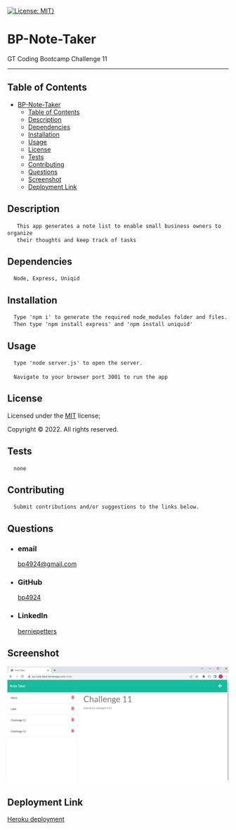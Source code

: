 [![License: MIT}](https://img.shields.io/static/v1?label=License&message=MIT&color=yellow)](https://choosealicense.com/licenses/mit/)

# BP-Note-Taker

GT Coding Bootcamp Challenge 11

---

## Table of Contents

- [BP-Note-Taker](#bp-note-taker)
  - [Table of Contents](#table-of-contents)
  - [Description](#description)
  - [Dependencies](#dependencies)
  - [Installation](#installation)
  - [Usage](#usage)
  - [License](#license)
  - [Tests](#tests)
  - [Contributing](#contributing)
  - [Questions](#questions)
  - [Screenshot](#screenshot)
  - [Deployment Link](#deployment-link)

## Description

       This app generates a note list to enable small business owners to organize
       their thoughts and keep track of tasks

## Dependencies

      Node, Express, Uniqid

## Installation

      Type 'npm i' to generate the required node_modules folder and files.
      Then type 'npm install express' and 'npm install uniquid'

## Usage

      type 'node server.js' to open the server.

      Navigate to your browser port 3001 to run the app

## License

Licensed under the [MIT](https://choosealicense.com/licenses/mit/) license;

Copyright © 2022. All rights reserved.

## Tests

      none

## Contributing

      Submit contributions and/or suggestions to the links below.

## Questions

- ### email
  <a href="mailTo: bp4924@gmail.com?subject=Hello!" alt="" >bp4924@gmail.com</a>
- ### GitHub
  [bp4924](https://github.com/bp4924)
- ### LinkedIn
  [berniepetters](https://linkedin.com/in/berniepetters)

## Screenshot

![App Screenshot](./assets/ss1.jpg)

## Deployment Link

[Heroku deployment](https://bp-note-taker.herokuapp.com/notes)
